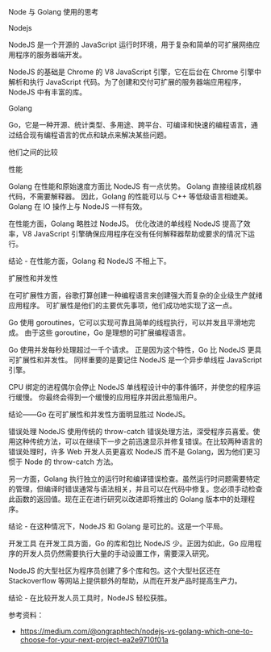 Node 与 Golang 使用的思考

Nodejs 

NodeJS 是一个开源的 JavaScript 运行时环境，用于复杂和简单的可扩展网络应用程序的服务器端开发。

NodeJS 的基础是 Chrome 的 V8 JavaScript 引擎，它在后台在 Chrome 引擎中解析和执行 JavaScript 代码。为了创建和交付可扩展的服务器端应用程序，NodeJS 中有丰富的库。

Golang

Go，它是一种开源、统计类型、多用途、跨平台、可编译和快速的编程语言，通过结合现有编程语言的优点和缺点来解决某些问题。

他们之间的比较

性能

Golang 在性能和原始速度方面比 NodeJS 有一点优势。 Golang 直接组装成机器代码，不需要解释器。 因此，Golang 的性能可以与 C++ 等低级语言相媲美。 Golang 在 IO 操作上与 NodeJS 一样有效。

在性能方面，Golang 略胜过 NodeJS。 优化改进的单线程 NodeJS 提高了效率，V8 JavaScript 引擎确保应用程序在没有任何解释器帮助或要求的情况下运行。

结论 - 在性能方面，Golang 和 NodeJS 不相上下。

扩展性和并发性

在可扩展性方面，谷歌打算创建一种编程语言来创建强大而复杂的企业级生产就绪应用程序。 可扩展性是他们的主要优先事项，他们成功地实现了这一点。

Go 使用 goroutines，它可以实现可靠且简单的线程执行，可以并发且平滑地完成。 由于这些 goroutine，Go 是理想的可扩展编程语言。

Go 使用并发每秒处理超过一千个请求。 正是因为这个特性，Go 比 NodeJS 更具可扩展性和并发性。 同样重要的是要记住 NodeJS 是一个异步单线程 JavaScript 引擎。

CPU 绑定的进程偶尔会停止 NodeJS 单线程设计中的事件循环，并使您的程序运行缓慢。 你最终会得到一个缓慢的应用程序并因此惹恼用户。

结论——Go 在可扩展性和并发性方面明显胜过 NodeJS。

错误处理
NodeJS 使用传统的 throw-catch 错误处理方法，深受程序员喜爱。使用这种传统方法，可以在继续下一步之前迅速显示并修复错误。在比较两种语言的错误处理时，许多 Web 开发人员更喜欢 NodeJS 而不是 Golang，因为他们更习惯于 Node 的 throw-catch 方法。

另一方面，Golang 执行独立的运行时和编译错误检查。虽然运行时问题需要特定的管理，但编译时错误通常与语法相关，并且可以在代码中修复。您必须手动检查此函数的返回值。现在正在进行研究以改进即将推出的 Golang 版本中的处理程序。

结论 - 在这种情况下，NodeJS 和 Golang 是可比的。这是一个平局。

开发工具
在开发工具方面，Go 的库和包比 NodeJS 少。正因为如此，Go 应用程序的开发人员仍然需要执行大量的手动设置工作，需要深入研究。

NodeJS 的大型社区为程序员创建了多个库和包。这个大型社区还在 Stackoverflow 等网站上提供额外的帮助，从而在开发产品时提高生产力。

结论 - 在比较开发人员工具时，NodeJS 轻松获胜。

参考资料：

- https://medium.com/@ongraphtech/nodejs-vs-golang-which-one-to-choose-for-your-next-project-ea2e9710f01a

